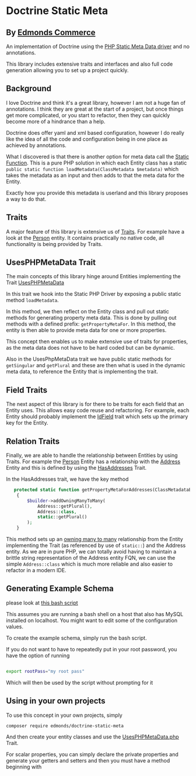 # Doctrine Static Meta
## By [Edmonds Commerce](https://www.edmondscommerce.co.uk)

An implementation of Doctrine using the [PHP Static Meta Data driver](http://docs.doctrine-project.org/projects/doctrine-orm/en/latest/reference/php-mapping.html#static-function) and no annotations.

This library includes extensive traits and interfaces and also full code generation allowing you to set up a project quickly.

## Background

I love Doctrine and think it's a great library, however I am not a huge fan of annotations. I think they are great at the start of a project, but once things get more complicated, or you start to refactor, then they can quickly become more of a hindrance than a help.

Doctrine does offer yaml and xml based configuration, however I do really like the idea of all the code and configuration being in one place as achieved by annotations.

What I discovered is that there is another option for meta data call the [Static Function](http://docs.doctrine-project.org/projects/doctrine-orm/en/latest/reference/php-mapping.html#static-function). This is a pure PHP solution in which each Entity class has a static `public static function loadMetadata(ClassMetadata $metadata)` which takes the metadata as an input and then adds to that the meta data for the Entity.

Exactly how you provide this metadata is userland and this library proposes a way to do that.

## Traits

A major feature of this library is extensive us of [Traits](http://php.net/manual/en/language.oop5.traits.php). For example have a look at the [Person](example/ExampleEntities/Person.php) entity. It contains practically no native code, all functionality is being provided by Traits.

## UsesPHPMetaData Trait

The main concepts of this library hinge around Entities implementing the Trait [UsesPHPMetaData](src/Entity/Traits/UsesPHPMetaData.php)

In this trait we hook into the Static PHP Driver by exposing a public static method `loadMetadata`.

In this method, we then reflect on the Entity class and pull out static methods for generating property meta data. This is done by pulling out methods with a defined prefix: `getPropertyMetaFor`. In this method, the entity is then able to provide meta data for one or more properties.

This concept then enables us to make extensive use of traits for properties, as the meta data does not have to be hard coded but can be dynamic. 

Also in the UsesPhpMetaData trait we have public static methods for `getSingular` and `getPlural` and these are then what is used in the dynamic meta data, to reference the Entity that is implementing the trait.

## Field Traits

The next aspect of this library is for there to be traits for each field that an Entity uses. This allows easy code reuse and refactoring. For example, each Entity should probably implement the [IdField](src/Entity/Traits/Fields/IdField.php) trait which sets up the primary key for the Entity.

## Relation Traits

Finally, we are able to handle the relationship between Entities by using Traits. For example the [Person](example/ExampleEntities/Person.php) Entity has a relationship with the [Address](example/ExampleEntities/Properties/Address.php) Entity and this is defined by using the [HasAddresses](example/ExampleEntities/Traits/Relations/Properties/HasAddresses.php) Trait.

In the HasAddresses trait, we have the key method 
```php
   protected static function getPropertyMetaForAddresses(ClassMetadataBuilder $builder)
    {
        $builder->addOwningManyToMany(
            Address::getPlural(),
            Address::class,
            static::getPlural()
        );
    }
```

This method sets up an [owning many to many](http://docs.doctrine-project.org/projects/doctrine-orm/en/latest/reference/association-mapping.html#many-to-many-bidirectional) relationship from the Entity implementing the Trait (as referenced by use of `static::`) and the Address entity. As we are in pure PHP, we can totally avoid having to maintain a brittle string representation of the Address entity FQN, we can use the simple `Address::class` which is much more reliable and also easier to refactor in a modern IDE.

## Generating Example Schema

please look at [this bash script](example/createExampleDb.bash)

This assumes you are running a bash shell on a host that also has MySQL installed on localhost. You might want to edit some of the configuration values.

To create the example schema, simply run the bash script.

If you do not want to have to repeatedly put in your root password, you have the option of running

```bash

export rootPass="my root pass"
```
Which will then be used by the script without prompting for it

## Using in your own projects

To use this concept in your own projects, simply

```bash
composer require edmonds/doctrine-static-meta
```
And then create your entity classes and use the [UsesPHPMetaData.php](src/Entity/Traits/UsesPHPMetaData.php) Trait.

For scalar properties, you can simply declare the private properties and generate your getters and setters and then you must have a method beginning with 



